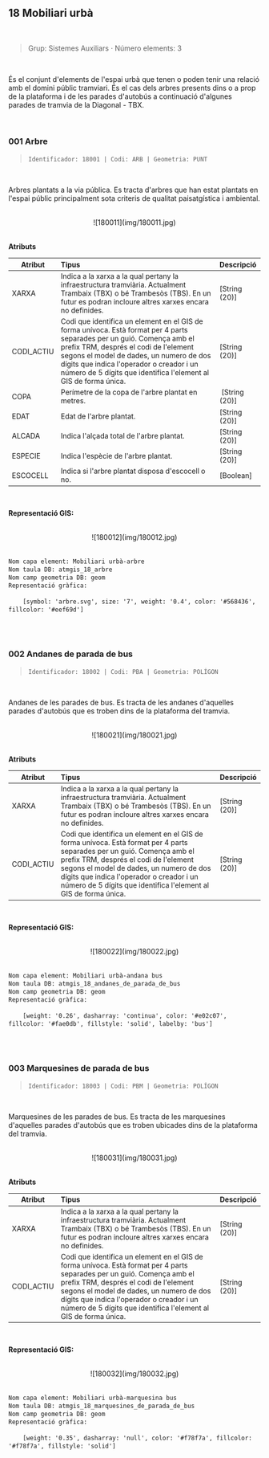 ## 18 Mobiliari urbà

<br/>

>  Grup: Sistemes Auxiliars · Número elements: 3

<br/>

És el conjunt d'elements de l'espai urbà que tenen o poden tenir una relació amb el domini públic tramviari. És el cas dels arbres presents dins o a prop de la plataforma i de les parades d'autobús a continuació d'algunes parades de tramvia de la Diagonal - TBX.

<br/>

### 001 Arbre

> `Identificador: 18001 | Codi: ARB | Geometria: PUNT`

<br/>

Arbres plantats a la via pública. Es tracta d'arbres que han estat plantats en l'espai públic principalment sota criteris de qualitat paisatgística i ambiental.

<br/>

<center>![180011](img/180011.jpg)</center>

<br/>


**Atributs**

| Atribut       | Tipus    | Descripció  |
| ------------- |:-------------| :-----|
| XARXA         | Indica a la xarxa a la qual pertany la infraestructura tramviària. Actualment Trambaix (TBX) o bé Trambesòs (TBS). En un futur es podran incloure altres xarxes encara no definides. | [String (20)] |
| CODI_ACTIU    | Codi que identifica un element en el GIS de forma unívoca. Està format per 4 parts separades per un guió. Comença amb el prefix TRM, després el codi de l'element segons el model de dades, un numero de dos dígits que indica l'operador o creador i un número de 5 dígits que identifica l'element al GIS de forma única.      |   [String (20)] |
| COPA | Perímetre de la copa de l'arbre plantat en metres. | [String (20)] |
| EDAT | Edat de l'arbre plantat. | [String (20)] |
| ALCADA | Indica l'alçada total de l'arbre plantat. | [String (20)] |
| ESPECIE | Indica l'espècie de l'arbre plantat. | [String (20)] |
| ESCOCELL | Indica si l'arbre plantat disposa d'escocell o no. | [Boolean] |


<br/>

**Representació GIS:**

<br/>
<center>![180012](img/180012.jpg)</center>
<br/>

    Nom capa element: Mobiliari urbà-arbre
    Nom taula DB: atmgis_18_arbre
    Nom camp geometria DB: geom
    Representació gràfica:

        [symbol: 'arbre.svg', size: '7', weight: '0.4', color: '#568436', fillcolor: '#eef69d']

<br/><br/>

### 002 Andanes de parada de bus

> `Identificador: 18002 | Codi: PBA | Geometria: POLÍGON`

<br/>

Andanes de les parades de bus. Es tracta de les andanes d'aquelles parades d'autobús que es troben dins de la plataforma del tramvia.

<br/>
<center>![180021](img/180021.jpg)</center>
<br/>


**Atributs**

| Atribut       | Tipus    | Descripció  |
| ------------- |:-------------| :-----|
| XARXA         | Indica a la xarxa a la qual pertany la infraestructura tramviària. Actualment Trambaix (TBX) o bé Trambesòs (TBS). En un futur es podran incloure altres xarxes encara no definides. | [String (20)] |
| CODI_ACTIU    | Codi que identifica un element en el GIS de forma unívoca. Està format per 4 parts separades per un guió. Comença amb el prefix TRM, després el codi de l'element segons el model de dades, un numero de dos dígits que indica l'operador o creador i un número de 5 dígits que identifica l'element al GIS de forma única.      |   [String (20)] |

<br/>

**Representació GIS:**

<br/>
<center>![180022](img/180022.jpg)</center>
<br/>

    Nom capa element: Mobiliari urbà-andana bus
    Nom taula DB: atmgis_18_andanes_de_parada_de_bus
    Nom camp geometria DB: geom
    Representació gràfica:

        [weight: '0.26', dasharray: 'continua', color: '#e02c07', fillcolor: '#fae0db', fillstyle: 'solid', labelby: 'bus']

<br/><br/>

### 003 Marquesines de parada de bus

> `Identificador: 18003 | Codi: PBM | Geometria: POLÍGON`

<br/>

Marquesines de les parades de bus. Es tracta de les marquesines d'aquelles parades d'autobús que es troben ubicades dins de la plataforma del tramvia.

<br/>
<center>![180031](img/180031.jpg)</center>
<br/>


**Atributs**

| Atribut       | Tipus    | Descripció  |
| ------------- |:-------------| :-----|
| XARXA         | Indica a la xarxa a la qual pertany la infraestructura tramviària. Actualment Trambaix (TBX) o bé Trambesòs (TBS). En un futur es podran incloure altres xarxes encara no definides. | [String (20)] |
| CODI_ACTIU    | Codi que identifica un element en el GIS de forma unívoca. Està format per 4 parts separades per un guió. Comença amb el prefix TRM, després el codi de l'element segons el model de dades, un numero de dos dígits que indica l'operador o creador i un número de 5 dígits que identifica l'element al GIS de forma única.      |   [String (20)] |

<br/>

**Representació GIS:**

<br/>
<center>![180032](img/180032.jpg)</center>
<br/>

    Nom capa element: Mobiliari urbà-marquesina bus
    Nom taula DB: atmgis_18_marquesines_de_parada_de_bus
    Nom camp geometria DB: geom
    Representació gràfica:

        [weight: '0.35', dasharray: 'null', color: '#f78f7a', fillcolor: '#f78f7a', fillstyle: 'solid']
